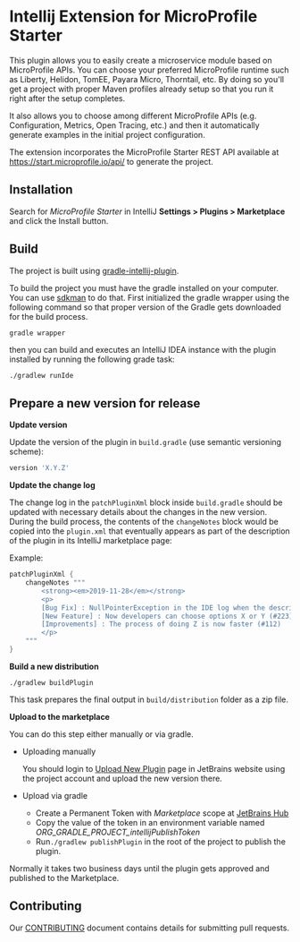 # Intellij Extension for MicroProfile Starter
This plugin allows you to easily create a microservice module based on MicroProfile 
APIs. You can choose your preferred MicroProfile runtime such as Liberty, Helidon, TomEE, Payara Micro, Thorntail, etc.
By doing so you'll get a project with proper Maven profiles already setup so that you run it right after the
setup completes. 

It also allows you to choose among different MicroProfile APIs (e.g. Configuration, Metrics,
Open Tracing, etc.) and then it automatically generate examples in the initial project configuration.   

The extension incorporates the MicroProfile Starter REST API available at https://start.microprofile.io/api/ to 
generate the project.
 
## Installation
Search for _MicroProfile Starter_ in IntelliJ **Settings > Plugins > Marketplace** and click the Install button.


## Build
The project is built using [gradle-intellij-plugin](https://github.com/JetBrains/gradle-intellij-plugin/).

To build the project you must have the gradle installed on your computer. You can use [sdkman](https://sdkman.io) 
to do that. 
First initialized the gradle wrapper using the following command so that proper version of the Gradle gets downloaded 
for the build process.
```groovy
gradle wrapper
```
then you can build and executes an IntelliJ IDEA instance with the plugin installed by running the following grade
task:
```
./gradlew runIde
```

## Prepare a new version for release

**Update version**

Update the version of the plugin in `build.gradle` (use semantic versioning scheme):
```groovy
version 'X.Y.Z'
```

**Update the change log**

The change log in the `patchPluginXml` block inside `build.gradle` should be updated with necessary details about the changes in the new version.
During the build process, the contents of the `changeNotes` block would be copied into the 
`plugin.xml` that eventually appears as part of the description of the plugin in its IntelliJ marketplace page:

Example:

```groovy
patchPluginXml {
    changeNotes """
        <strong><em>2019-11-28</em></strong>
        <p>
        [Bug Fix] : NullPointerException in the IDE log when the description of a spec is going to be updated in the project wizard (#334)
        [New Feature] : Now developers can choose options X or Y (#223)
        [Improvements] : The process of doing Z is now faster (#112)
        </p>
    """
}
```

**Build a new distribution**

`./gradlew buildPlugin`

This task prepares the final output in `build/distribution` folder as a zip file.

**Upload to the marketplace**

You can do this step either manually or via gradle.

- Uploading manually

    You should login to [Upload New Plugin](https://plugins.jetbrains.com/plugin/add/) page in JetBrains website using the
     project account and upload the new version there.

- Upload via gradle

    - Create a Permanent Token with _Marketplace_ scope at [JetBrains Hub](https://hub.jetbrains.com/users/moghaddam?tab=authentification)
    - Copy the value of the token in an environment variable named _ORG_GRADLE_PROJECT_intellijPublishToken_
    - Run`./gradlew publishPlugin` in the root of the project to publish the plugin.
    

Normally it takes two business days until the plugin gets approved and published to the Marketplace.

## Contributing
Our [CONTRIBUTING](CONTRIBUTING.md) document contains details for submitting pull requests.
